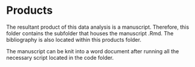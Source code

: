# Products

The resultant product of this data analysis is a manuscript. Therefore, this folder contains the subfolder that houses the manuscript .Rmd. The bibliography is also located within this products folder.

The manuscript can be knit into a word document after running all the necessary script located in the code folder. 
